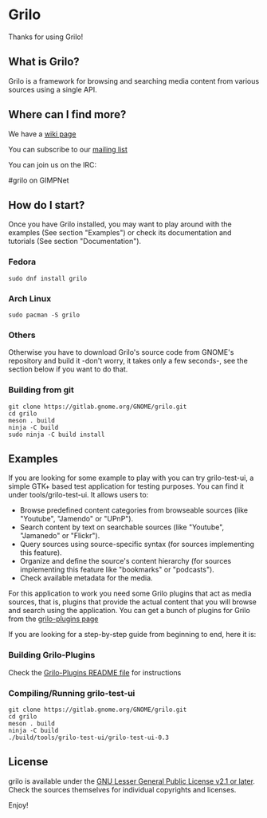 # Grilo

Thanks for using Grilo!

## What is Grilo?

Grilo is a framework for browsing and searching media content from various
sources using a single API.

## Where can I find more?

We have a [wiki page](https://wiki.gnome.org/Projects/Grilo)

You can subscribe to our [mailing list](http://mail.gnome.org/mailman/listinfo/grilo-list)

You can join us on the IRC:

#grilo on GIMPNet

## How do I start?

Once you have Grilo installed, you may want to play around with the
examples (See section "Examples") or check its documentation
and tutorials (See section "Documentation").

### Fedora

```
sudo dnf install grilo
```

### Arch Linux

```
sudo pacman -S grilo
```

### Others

Otherwise you  have to download Grilo's source code from GNOME's repository and
build it -don't worry, it takes only a few seconds-, see the section below if
you want to do that.

### Building from git

```
git clone https://gitlab.gnome.org/GNOME/grilo.git
cd grilo
meson . build
ninja -C build
sudo ninja -C build install
```

## Examples

If you are looking for some example to play with you can try grilo-test-ui,
a simple GTK+ based test application for testing purposes. You can find it
under tools/grilo-test-ui. It allows users to:

 * Browse predefined content categories from browseable sources (like
"Youtube", "Jamendo" or "UPnP").
 * Search content by text on searchable sources (like "Youtube", "Jamanedo"
or "Flickr").
 * Query sources using source-specific syntax (for sources implementing
this feature).
 * Organize and define the source's content hierarchy (for sources
implementing this feature like "bookmarks" or
"podcasts").
 * Check available metadata for the media.

For this application to work you need some Grilo plugins that act as media
sources, that is, plugins that provide the actual content that you will
browse and search using the application. You can get a bunch of plugins for
Grilo from the [grilo-plugins page](https://gitlab.gnome.org/GNOME/grilo-plugins)

If you are looking for a step-by-step guide from beginning to end, here it is:

### Building Grilo-Plugins

Check the [Grilo-Plugins README file](https://gitlab.gnome.org/GNOME/grilo-plugins/blob/master/README.md) for instructions

### Compiling/Running grilo-test-ui

```
git clone https://gitlab.gnome.org/GNOME/grilo.git
cd grilo
meson . build
ninja -C build
./build/tools/grilo-test-ui/grilo-test-ui-0.3
```

## License

grilo is available under the [GNU Lesser General Public License v2.1 or later](https://spdx.org/licenses/LGPL-2.1-or-later.html).
Check the sources themselves for individual copyrights and licenses.

Enjoy!
